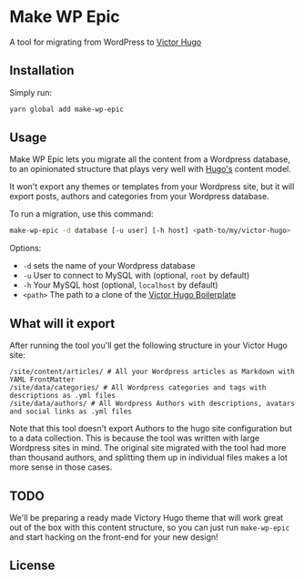 # Make WP Epic

A tool for migrating from WordPress to [Victor Hugo](https://github.com/netlify/victor-hugo)

## Installation

Simply run:

```bash
yarn global add make-wp-epic
```

## Usage

Make WP Epic lets you migrate all the content from a Wordpress database, to an opinionated
structure that plays very well with [Hugo's](gohugo.io) content model.

It won't export any themes or templates from your Wordpress site, but it will export posts,
authors and categories from your Wordpress database.

To run a migration, use this command:

```bash
make-wp-epic -d database [-u user] [-h host] <path-to/my/victor-hugo>
```

Options:

* `-d` sets the name of your Wordpress database
* `-u` User to connect to MySQL with (optional, `root` by default)
* `-h` Your MySQL host (optional, `localhost` by default)
* `<path>` The path to a clone of the [Victor Hugo Boilerplate](github.com/netlify/victor-hugo)

## What will it export

After running the tool you'll get the following structure in your Victor Hugo site:

```
/site/content/articles/ # All your Wordpress articles as Markdown with YAML FrontMatter
/site/data/categories/ # All Wordpress categories and tags with descriptions as .yml files
/site/data/authors/ # All Wordpress Authors with descriptions, avatars and social links as .yml files
```

Note that this tool doesn't export Authors to the hugo site configuration but to a data collection. This
is because the tool was written with large Wordpress sites in mind. The original site migrated with the
tool had more than thousand authors, and splitting them up in individual files makes a lot more sense in
those cases.

## TODO

We'll be preparing a ready made Victory Hugo theme that will work great out of the box with this content
structure, so you can just run `make-wp-epic` and start hacking on the front-end for your new design!

## License
